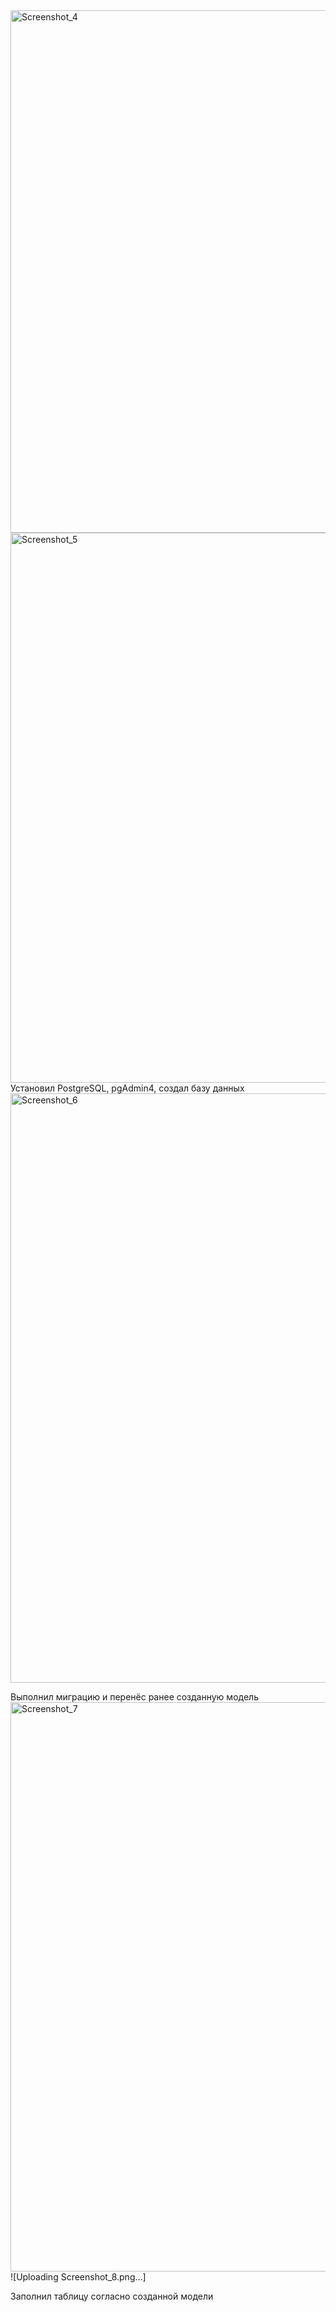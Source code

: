 <img width="836" alt="Screenshot_4" src="https://github.com/user-attachments/assets/35520c94-df55-4fb2-88f3-1354afd235a8">
<img width="880" alt="Screenshot_5" src="https://github.com/user-attachments/assets/af1d5e3b-d961-4622-b99e-7487a0a77234">
Установил PostgreSQL, pgAdmin4, создал базу данных
<img width="943" alt="Screenshot_6" src="https://github.com/user-attachments/assets/1ab31314-32fa-48a2-a9a4-5f61a320b8b8">

Выполнил миграцию и перенёс ранее созданную модель
<img width="911" alt="Screenshot_7" src="https://github.com/user-attachments/assets/af31f659-acba-4673-9334-69cdd2dfc5f2">
![Uploading Screenshot_8.png…]

Заполнил таблицу согласно созданной модели
